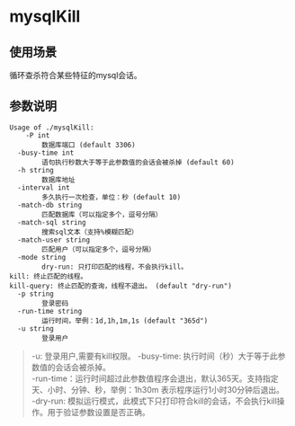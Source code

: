 # mysqlKill

## 使用场景

循环查杀符合某些特征的mysql会话。

## 参数说明

```azure
Usage of ./mysqlKill:
    -P int
        数据库端口 (default 3306)
  -busy-time int
        语句执行秒数大于等于此参数值的会话会被杀掉 (default 60)
  -h string
        数据库地址
  -interval int
        多久执行一次检查，单位：秒 (default 10)
  -match-db string
        匹配数据库（可以指定多个，逗号分隔）
  -match-sql string
        搜索sql文本（支持%模糊匹配）
  -match-user string
        匹配用户（可以指定多个，逗号分隔）
  -mode string
        dry-run: 只打印匹配的线程，不会执行kill。
kill: 终止匹配的线程。
kill-query: 终止匹配的查询，线程不退出。 (default "dry-run")
  -p string
        登录密码
  -run-time string
        运行时间，举例：1d,1h,1m,1s (default "365d")
  -u string
        登录用户
```

> -u: 登录用户,需要有kill权限。
> -busy-time: 执行时间（秒）大于等于此参数值的会话会被杀掉。         
> -run-time：运行时间超过此参数值程序会退出，默认365天。支持指定天、小时、分钟、秒，举例：1h30m 表示程序运行1小时30分钟后退出。      
> -dry-run: 模拟运行模式，此模式下只打印符合kill的会话，不会执行kill操作。用于验证参数设置是否正确。     




